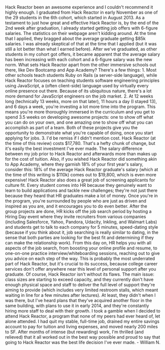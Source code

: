 Hack Reactor been an awesome experience and I couldn't recommend it highly
enough. I graduated from Hack Reactor in early November as one of the 29
students in the 6th cohort, which started in August 2013. As a testament to
just how great and effective Hack Reactor is, by the end of the 2nd week after
graduation, I already started getting job offers with 6-figure salaries. The
statistics on their webpage aren't kidding around. At the time that I applied,
they bragged about the average graduate getting $85k salaries. I was already
skeptical of that at the time that I applied (but it was still a lot better
than what I earned before). After we've graduated, as other students in my
cohort got offers, it became apparent that the average salary has been
increasing with each cohort and a 6-figure salary was the new norm. What sets
Hack Reactor apart from the other immersive schools out there, like Dev
Bootcamp and App Academy? There's a few things: 1. Most other schools teach
students Ruby on Rails (a server-side language), while Hack Reactor focuses on
teaching students software engineering principles using JavaScript, a (often
client-side) language used by virtually every online presence out there.
Because of its ubiquitous nature, there's a lot more demand for JavaScript
engineers on the job market. 2. At 12 weeks long (technically 13 weeks, more
on that later), 11 hours a day (I stayed 13), and 6 days a week, you're
investing a lot more time into the program. This means you're more thoroughly
immersed in the curriculum and you get to spend 3.5 weeks on developing
awesome projects: one to show off what you can do on your own, and one amazing
one to show off what you can accomplish as part of a team. Both of these
projects give you the opportunity to demonstrate what you're capable of doing,
once you start applying for jobs. 3. I'd be remiss if I didn't mention cost.
Hack Reactor (at the time of this review) costs $17,780. That's a hefty chunk
of change, but it's easily the best investment I've ever made. The salary
difference between my job prior to Hack Reactor and afterwards more than makes
up for the cost of tuition. Also, if you wished Hack Reactor did something
akin to App Academy, where they garnish 18% of your first year's salary,
consider this: 18% of the average Hack Reactor graduate's salary (which at the
time of this writing is $110k) comes out to $19,800, which is even more
expensive! Hack Reactor also does a great job of screening applicants for
culture fit. Every student comes into HR because they genuinely want to learn
to build applications and tackle new challenges; they're not just there
because they heard that HR graduates make a lot of money. Once you're in the
program, you're surrounded by people who are just as driven and inspired as
you are, and it encourages you to do even better. After the group projects are
done, HR kicks off the job search period by hosting a Hiring Day event where
they invite recruiters from various companies (including Salesforce, Yahoo,
Pandora, Udacity, Inkling, and Walmart Labs) and students get to talk to each
company for 5 minutes, speed-dating style (because if you think about it, job
searching is really similar to dating, in the sense that both parties are
looking for the best fit and determining if they can make the relationship
work). From this day on, HR helps you with all aspects of the job search, from
boosting your online profile and resume, to one-on-one practice
interview/whiteboarding sessions, reaching out to give you advice on each step
of the way. This is probably the most underrated part of Hack Reactor, but
it's crucial to its success, because college career services don't offer
anywhere near this level of personal support after you graduate. Of course,
Hack Reactor isn't without its flaws. The main issue: class sizes are starting
to exceed capacity, and they currently don't have enough physical space and
staff to deliver the full level of support they're aiming to provide (which
includes very limited restroom stalls, which meant waiting in line for a few
minutes after lectures). At least, they didn't when I was there, but I've
heard plans that they've acquired another floor in the same building, with
plans to use it in early 2014, and they're constantly hiring more staff to
deal with their growth. I took a gamble when I decided to attend Hack Reactor,
a program that none of my peers had ever heard of, let alone attended. I had
quit my stable, full-time job, drained my entire savings account to pay for
tuition and living expenses, and moved nearly 200 miles to SF. After months of
intense (but rewarding) work, I'm thrilled (and relieved) that it all worked
out in the best way possible and proud to say that going to Hack Reactor was
the best life decision I've ever made. - William N.

